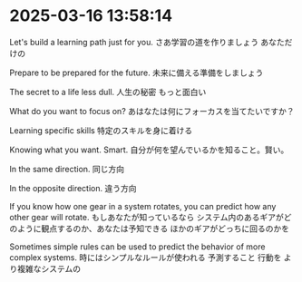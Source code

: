 # 2025-03-16 13:58:14

Let's build a learning path just for you.
さあ学習の道を作りましょう あなただけの

Prepare to be prepared for the future.
未来に備える準備をしましょう

The secret to a life less dull.
人生の秘密 もっと面白い

What do you want to focus on?
あはなたは何にフォーカスを当てたいですか？

Learning specific skills
特定のスキルを身に着ける

Knowing what you want. Smart.
自分が何を望んでいるかを知ること。賢い。

In the same direction.
同じ方向

In the opposite direction.
違う方向

If you know how one gear in a system rotates, you can predict how any other gear will rotate.
もしあなたが知っているなら システム内のあるギアがどのように観点するのか、あなたは予知できる ほかのギアがどっちに回るのかを

Sometimes simple rules can be used to predict the behavior of more complex systems.
時にはシンプルなルールが使われる 予測すること 行動を より複雑なシステムの

